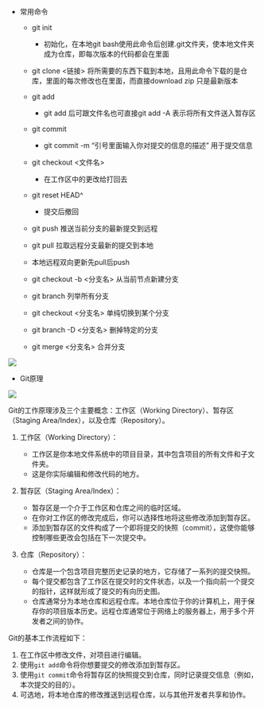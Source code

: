 
- 常用命令

  - git init
  	- 初始化，在本地git bash使用此命令后创建.git文件夹，使本地文件夹成为仓库，即每次版本的代码都会在里面
  - git clone <链接> 将所需要的东西下载到本地，且用此命令下载的是仓库，里面的每次修改也在里面，而直接download zip 只是最新版本
  - git add
  	- git add 后可跟文件名也可直接git add -A 表示将所有文件送入暂存区
  - git commit
  	- git commit -m “引号里面输入你对提交的信息的描述”    用于提交信息
  - git checkout <文件名>
  	- 在工作区中的更改给打回去
  - git reset HEAD^
  	- 提交后撤回
  - git push 推送当前分支的最新提交到远程
  - git pull   拉取远程分支最新的提交到本地
  - 本地远程双向更新先pull后push

  - git checkout -b  <分支名> 从当前节点新建分支 
  - git branch 列举所有分支
  - git checkout <分支名> 单纯切换到某个分支
  - git branch -D <分支名> 删掉特定的分支
  - git merge <分支名> 合并分支





![](https://cdn.jsdelivr.net/gh/chengkhen/picture_via_picco/202209121456714.png)



- Git原理


![](https://cdn.jsdelivr.net/gh/chengkhen/picture_via_picco/202209112251180.png)





Git的工作原理涉及三个主要概念：工作区（Working Directory）、暂存区（Staging Area/Index），以及仓库（Repository）。

1. 工作区（Working Directory）：
   - 工作区是你本地文件系统中的项目目录，其中包含项目的所有文件和子文件夹。
   - 这是你实际编辑和修改代码的地方。

2. 暂存区（Staging Area/Index）：
   - 暂存区是一个介于工作区和仓库之间的临时区域。
   - 在你对工作区的修改完成后，你可以选择性地将这些修改添加到暂存区。
   - 添加到暂存区的文件构成了一个即将提交的快照（commit），这使你能够控制哪些更改会包括在下一次提交中。

3. 仓库（Repository）：
   - 仓库是一个包含项目完整历史记录的地方，它存储了一系列的提交快照。
   - 每个提交都包含了工作区在提交时的文件状态，以及一个指向前一个提交的指针，这样就形成了提交的有向历史图。
   - 仓库通常分为本地仓库和远程仓库。本地仓库位于你的计算机上，用于保存你的项目版本历史。远程仓库通常位于网络上的服务器上，用于多个开发者之间的协作。



Git的基本工作流程如下：
1. 在工作区中修改文件，对项目进行编辑。
2. 使用`git add`命令将你想要提交的修改添加到暂存区。
3. 使用`git commit`命令将暂存区的快照提交到仓库，同时记录提交信息（例如，本次提交的目的）。
4. 可选地，将本地仓库的修改推送到远程仓库，以与其他开发者共享和协作。









